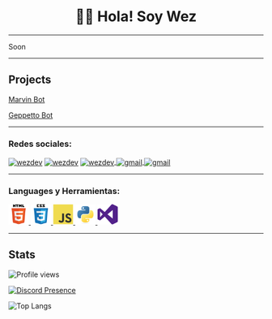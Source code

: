 <h1 align="center">👋🏻 Hola! Soy Wez</h1>

---

Soon 

---

## Projects

[Marvin Bot](https://discord.com/api/oauth2/authorize?client_id=779489579392040960&permissions=8&scope=bot)

[Geppetto Bot](https://dsc.gg/geppetto)


---

<h3 align="left">Redes sociales:</h3>
<p align="left">
<a href="https://discord.com/users/508677136207314984" target="blank"><img align="center" src="https://raw.githubusercontent.com/rahuldkjain/github-profile-readme-generator/master/src/images/icons/Social/discord.svg" alt="wezdev" height="30" width="40" /></a>
<a href="https://instagram.com/wezbtw" target="blank"><img align="center" src="https://raw.githubusercontent.com/rahuldkjain/github-profile-readme-generator/master/src/images/icons/Social/instagram.svg" alt="wezdev" height="30" width="40" /></a> <a href="https://twitter.com/wezbtw" target="blank"> <img align="center" src="https://raw.githubusercontent.com/rahuldkjain/github-profile-readme-generator/master/src/images/icons/Social/twitter.svg" alt="wezdev" height="30" width="40" /> </a> <a href="https://t.me/wezbtw" target="_blank"> <img align="center" src="https://www.vectorlogo.zone/logos/telegram/telegram-icon.svg" alt="gmail" height="30" width="30" /> <a href="https://twitch.tv/wezbtw" target="_blank"> <img align="center" src="https://www.vectorlogo.zone/logos/twitch/twitch-icon.svg" alt="gmail" height="30" width="30" /> </a>

</p>

---

<h3 align="left">Languages y Herramientas:</h3>

<p align="left"> <a href="https://www.w3.org/html/" target="_blank" rel="noreferrer"> <img src="https://raw.githubusercontent.com/devicons/devicon/master/icons/html5/html5-original-wordmark.svg" alt="html5" width="40" height="40"/> </a> <a href="https://www.w3schools.com/css/" target="_blank" rel="noreferrer"> <img src="https://raw.githubusercontent.com/devicons/devicon/master/icons/css3/css3-original-wordmark.svg" alt="css3" width="40" height="40"/> </a> <a href="https://developer.mozilla.org/en-US/docs/Web/JavaScript" target="_blank" rel="noreferrer"> <img src="https://raw.githubusercontent.com/devicons/devicon/master/icons/javascript/javascript-original.svg" alt="javascript" width="40" height="40"/> </a> <a href="https://developer.mozilla.org/en-US/docs/Web/Python" target="_blank" rel="noreferrer"> <img src="https://raw.githubusercontent.com/devicons/devicon/master/icons/python/python-original.svg" alt="python" width="40" height="40"/> </a> <a href="https://developer.mozilla.org/en-US/docs/WeVisualStudioCode" target="_blank" rel="noreferrer"> <img src="https://raw.githubusercontent.com/devicons/devicon/master/icons/visualstudio/visualstudio-plain.svg" alt="vscode" width="40" height="40" style="fill: #006dff;"/> </a> </p>

---
## Stats
![Profile views](https://komarev.com/ghpvc/?username=ImWezzz) 

[![Discord Presence](https://lanyard.cnrad.dev/api/508677136207314984?borderRadius=20px&hideDiscrim=true&theme=tokyonight)](https://discord.com/users/508677136207314984)

![Top Langs](https://github-readme-stats.vercel.app/api/top-langs/?username=imwezzz&layout=compact&langs_count=7&theme=tokyonight)
